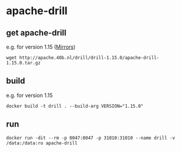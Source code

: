 # apache-drill

## get apache-drill 
e.g. for version 1.15 ([Mirrors](https://drill.apache.org/download/))
```
wget http://apache.40b.nl/drill/drill-1.15.0/apache-drill-1.15.0.tar.gz
```

## build 
e.g. for version 1.15
```
docker build -t drill . --build-arg VERSION="1.15.0"
```

## run
```
docker run -dit --rm -p 8047:8047 -p 31010:31010 --name drill -v /data:/data:ro apache-drill
```
